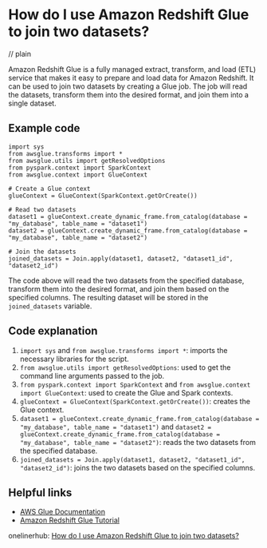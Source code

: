# How do I use Amazon Redshift Glue to join two datasets?
// plain

Amazon Redshift Glue is a fully managed extract, transform, and load (ETL) service that makes it easy to prepare and load data for Amazon Redshift. It can be used to join two datasets by creating a Glue job. The job will read the datasets, transform them into the desired format, and join them into a single dataset.

## Example code

```
import sys
from awsglue.transforms import *
from awsglue.utils import getResolvedOptions
from pyspark.context import SparkContext
from awsglue.context import GlueContext

# Create a Glue context
glueContext = GlueContext(SparkContext.getOrCreate())

# Read two datasets
dataset1 = glueContext.create_dynamic_frame.from_catalog(database = "my_database", table_name = "dataset1")
dataset2 = glueContext.create_dynamic_frame.from_catalog(database = "my_database", table_name = "dataset2")

# Join the datasets
joined_datasets = Join.apply(dataset1, dataset2, "dataset1_id", "dataset2_id")
```

The code above will read the two datasets from the specified database, transform them into the desired format, and join them based on the specified columns. The resulting dataset will be stored in the `joined_datasets` variable.

## Code explanation

1. `import sys` and `from awsglue.transforms import *`: imports the necessary libraries for the script.
2. `from awsglue.utils import getResolvedOptions`: used to get the command line arguments passed to the job.
3. `from pyspark.context import SparkContext` and `from awsglue.context import GlueContext`: used to create the Glue and Spark contexts.
4. `glueContext = GlueContext(SparkContext.getOrCreate())`: creates the Glue context.
5. `dataset1 = glueContext.create_dynamic_frame.from_catalog(database = "my_database", table_name = "dataset1")` and `dataset2 = glueContext.create_dynamic_frame.from_catalog(database = "my_database", table_name = "dataset2")`: reads the two datasets from the specified database.
6. `joined_datasets = Join.apply(dataset1, dataset2, "dataset1_id", "dataset2_id")`: joins the two datasets based on the specified columns.

## Helpful links
- [AWS Glue Documentation](https://docs.aws.amazon.com/glue/latest/dg/aws-glue-programming-python.html)
- [Amazon Redshift Glue Tutorial](https://docs.aws.amazon.com/redshift/latest/dg/tutorial-redshift-glue.html)

onelinerhub: [How do I use Amazon Redshift Glue to join two datasets?](https://onelinerhub.com/amazon-redshift/how-do-i-use-amazon-redshift-glue-to-join-two-datasets)